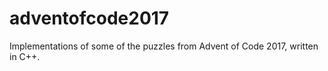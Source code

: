 # adventofcode2017
Implementations of some of the puzzles from Advent of Code 2017, written in C++.
